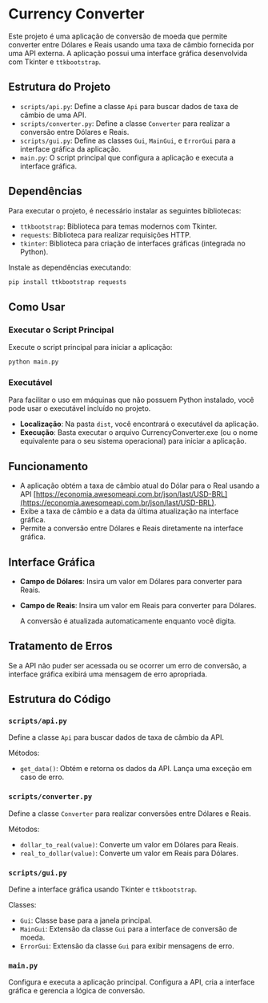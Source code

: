 # Currency Converter

Este projeto é uma aplicação de conversão de moeda que permite converter entre Dólares e Reais usando uma taxa de câmbio fornecida por uma API externa. A aplicação possui uma interface gráfica desenvolvida com Tkinter e `ttkbootstrap`.

## Estrutura do Projeto

- `scripts/api.py`: Define a classe `Api` para buscar dados de taxa de câmbio de uma API.
- `scripts/converter.py`: Define a classe `Converter` para realizar a conversão entre Dólares e Reais.
- `scripts/gui.py`: Define as classes `Gui`, `MainGui`, e `ErrorGui` para a interface gráfica da aplicação.
- `main.py`: O script principal que configura a aplicação e executa a interface gráfica.

## Dependências

Para executar o projeto, é necessário instalar as seguintes bibliotecas:

- `ttkbootstrap`: Biblioteca para temas modernos com Tkinter.
- `requests`: Biblioteca para realizar requisições HTTP.
- `tkinter`: Biblioteca para criação de interfaces gráficas (integrada no Python).

Instale as dependências executando:

```bash
pip install ttkbootstrap requests
```

## Como Usar

### Executar o Script Principal

Execute o script principal para iniciar a aplicação:

```bash
python main.py
```

### Executável

Para facilitar o uso em máquinas que não possuem Python instalado, você pode usar o executável incluído no projeto.
- **Localização**: Na pasta `dist`, você encontrará o executável da aplicação.
- **Execução**: Basta executar o arquivo CurrencyConverter.exe (ou o nome equivalente para o seu sistema operacional) para iniciar a aplicação.

## Funcionamento

- A aplicação obtém a taxa de câmbio atual do Dólar para o Real usando a API [https://economia.awesomeapi.com.br/json/last/USD-BRL](https://economia.awesomeapi.com.br/json/last/USD-BRL).
- Exibe a taxa de câmbio e a data da última atualização na interface gráfica.
- Permite a conversão entre Dólares e Reais diretamente na interface gráfica.

## Interface Gráfica

- **Campo de Dólares**: Insira um valor em Dólares para converter para Reais.
- **Campo de Reais**: Insira um valor em Reais para converter para Dólares.

  A conversão é atualizada automaticamente enquanto você digita.

## Tratamento de Erros

Se a API não puder ser acessada ou se ocorrer um erro de conversão, a interface gráfica exibirá uma mensagem de erro apropriada.

## Estrutura do Código

### `scripts/api.py`

Define a classe `Api` para buscar dados de taxa de câmbio da API.

Métodos:
- `get_data()`: Obtém e retorna os dados da API. Lança uma exceção em caso de erro.

### `scripts/converter.py`

Define a classe `Converter` para realizar conversões entre Dólares e Reais.

Métodos:
- `dollar_to_real(value)`: Converte um valor em Dólares para Reais.
- `real_to_dollar(value)`: Converte um valor em Reais para Dólares.

### `scripts/gui.py`

Define a interface gráfica usando Tkinter e `ttkbootstrap`.

Classes:
- `Gui`: Classe base para a janela principal.
- `MainGui`: Extensão da classe `Gui` para a interface de conversão de moeda.
- `ErrorGui`: Extensão da classe `Gui` para exibir mensagens de erro.

### `main.py`

Configura e executa a aplicação principal. Configura a API, cria a interface gráfica e gerencia a lógica de conversão.
